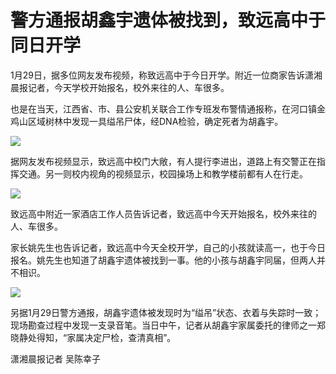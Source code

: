 # 警方通报胡鑫宇遗体被找到，致远高中于同日开学

1月29日，据多位网友发布视频，称致远高中于今日开学。附近一位商家告诉潇湘晨报记者，今天学校开始报名，校外来往的人、车很多。

也是在当天，江西省、市、县公安机关联合工作专班发布警情通报称，在河口镇金鸡山区域树林中发现一具缢吊尸体，经DNA检验，确定死者为胡鑫宇。

![](https://inews.gtimg.com/newsapp_bt/0/15632679734/1000)

据网友发布视频显示，致远高中校门大敞，有人提行李进出，道路上有交警正在指挥交通。另一则校内视角的视频显示，校园操场上和教学楼前都有人在行走。

![](https://inews.gtimg.com/newsapp_bt/0/15632679738/1000)

致远高中附近一家酒店工作人员告诉记者，致远高中今天开始报名，校外来往的人、车很多。

家长姚先生也告诉记者，致远高中今天全校开学，自己的小孩就读高一，也于今日报名。姚先生也知道了胡鑫宇遗体被找到一事。他的小孩与胡鑫宇同届，但两人并不相识。

![](https://inews.gtimg.com/newsapp_bt/0/15632679741/1000)

另据1月29日警方通报，胡鑫宇遗体被发现时为“缢吊”状态、衣着与失踪时一致；现场勘查过程中发现一支录音笔。当日中午，记者从胡鑫宇家属委托的律师之一郑晓静处得知，“家属决定尸检，查清真相”。

潇湘晨报记者 吴陈幸子

